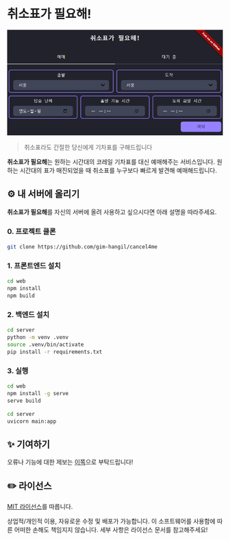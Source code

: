 # 취소표가 필요해!

![Demo Screencapture](screencapture.png)

> 취소표라도 간절한 당신에게 기차표를 구해드립니다

**취소표가 필요해**는 원하는 시간대의 코레일 기차표를 대신 예매해주는
서비스입니다. 원하는 시간대의 표가 매진되었을 때 취소표를 누구보다 빠르게 발견해
예매해드립니다.

## :gear: 내 서버에 올리기

**취소표가 필요해**를 자신의 서버에 올려 사용하고 싶으시다면 아래 설명을
따라주세요.

### 0. 프로젝트 클론

```bash
git clone https://github.com/gim-hangil/cancel4me
```

### 1. 프론트엔드 설치

```bash
cd web
npm install
npm build
```

### 2. 백엔드 설치

```bash
cd server
python -m venv .venv
source .venv/bin/activate
pip install -r requirements.txt
```

### 3. 실행

```bash
cd web
npm install -g serve
serve build
```

```bash
cd server
uvicorn main:app
```

## :sparkles: 기여하기

오류나 기능에 대한 제보는 [이쪽](https://github.com/gim-hangil/cancel4me/issues)으로 부탁드립니다!

## :pencil2: 라이선스

[MIT 라이선스](LICENSE)를 따릅니다.

상업적/개인적 이용, 자유로운 수정 및 배포가 가능합니다. 이 소프트웨어를 사용함에
따른 어떠한 손해도 책임지지 않습니다. 세부 사항은 라이선스 문서를 참고해주세요!
